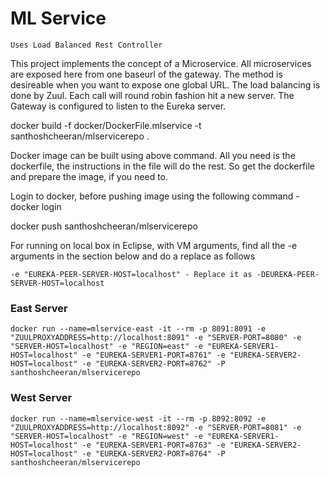 # ML Service

`Uses Load Balanced Rest Controller`

This project implements the concept of a Microservice. All microservices are exposed here from one baseurl of the gateway. The method is desireable when you want to expose one global URL. The load balancing is done by Zuul. Each call will round robin fashion hit a new server. The Gateway is configured to listen to the Eureka server.

docker build -f docker/DockerFile.mlservice -t santhoshcheeran/mlservicerepo .

Docker image can be built using above command. All you need is the dockerfile, the instructions in the file will do the rest. So get the dockerfile and prepare the image, if you need to.

Login to docker, before pushing image using the following command - docker login

docker push santhoshcheeran/mlservicerepo

For running on local box in Eclipse, with VM arguments, find all the -e arguments in the section below and do a replace as follows

`-e "EUREKA-PEER-SERVER-HOST=localhost" - Replace it as -DEUREKA-PEER-SERVER-HOST=localhost`

### East Server

`docker run --name=mlservice-east -it --rm -p 8091:8091 -e "ZUULPROXYADDRESS=http://localhost:8091" -e "SERVER-PORT=8080" -e "SERVER-HOST=localhost" -e "REGION=east" -e "EUREKA-SERVER1-HOST=localhost" -e "EUREKA-SERVER1-PORT=8761" -e "EUREKA-SERVER2-HOST=localhost" -e "EUREKA-SERVER2-PORT=8762" -P santhoshcheeran/mlservicerepo`

### West Server

`docker run --name=mlservice-west -it --rm -p 8092:8092 -e "ZUULPROXYADDRESS=http://localhost:8092" -e "SERVER-PORT=8081" -e "SERVER-HOST=localhost" -e "REGION=west" -e "EUREKA-SERVER1-HOST=localhost" -e "EUREKA-SERVER1-PORT=8763" -e "EUREKA-SERVER2-HOST=localhost" -e "EUREKA-SERVER2-PORT=8764" -P santhoshcheeran/mlservicerepo`
